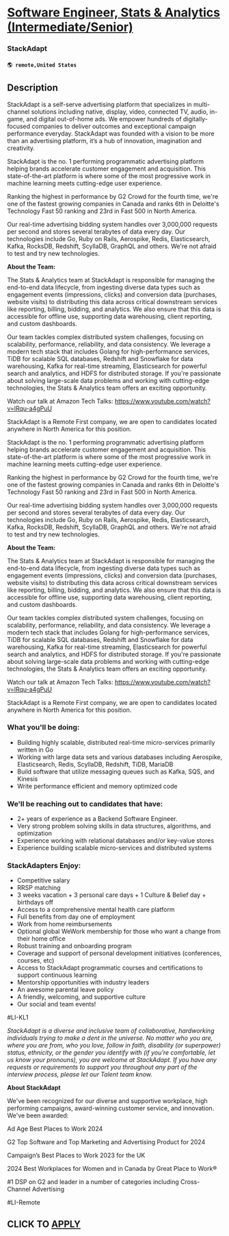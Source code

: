 # [Software Engineer, Stats & Analytics (Intermediate/Senior)](https://www.remotewlb.com/apply/software-engineer-stats-analytics-intermediate-senior)  
### StackAdapt  
#### `🌎 remote,United States`  

## Description

StackAdapt is a self-serve advertising platform that specializes in multi-channel solutions including native, display, video, connected TV, audio, in-game, and digital out-of-home ads. We empower hundreds of digitally-focused companies to deliver outcomes and exceptional campaign performance everyday. StackAdapt was founded with a vision to be more than an advertising platform, it’s a hub of innovation, imagination and creativity.

  

StackAdapt is the no. 1 performing programmatic advertising platform helping brands accelerate customer engagement and acquisition. This state-of-the-art platform is where some of the most progressive work in machine learning meets cutting-edge user experience.

  

Ranking the highest in performance by G2 Crowd for the fourth time, we're one of the fastest growing companies in Canada and ranks 6th in Deloitte's Technology Fast 50 ranking and 23rd in Fast 500 in North America.

  

Our real-time advertising bidding system handles over 3,000,000 requests per second and stores several terabytes of data every day. Our technologies include Go, Ruby on Rails, Aerospike, Redis, Elasticsearch, Kafka, RocksDB, Redshift, ScyllaDB, GraphQL and others. We're not afraid to test and try new technologies.

  

 **About the Team:**

The Stats & Analytics team at StackAdapt is responsible for managing the end-to-end data lifecycle, from ingesting diverse data types such as engagement events (impressions, clicks) and conversion data (purchases, website visits) to distributing this data across critical downstream services like reporting, billing, bidding, and analytics. We also ensure that this data is accessible for offline use, supporting data warehousing, client reporting, and custom dashboards.

  

Our team tackles complex distributed system challenges, focusing on scalability, performance, reliability, and data consistency. We leverage a modern tech stack that includes Golang for high-performance services, TiDB for scalable SQL databases, Redshift and Snowflake for data warehousing, Kafka for real-time streaming, Elasticsearch for powerful search and analytics, and HDFS for distributed storage. If you're passionate about solving large-scale data problems and working with cutting-edge technologies, the Stats & Analytics team offers an exciting opportunity.

  

Watch our talk at Amazon Tech Talks: https://www.youtube.com/watch?v=lRqu-a4gPuU

  

StackAdapt is a Remote First company, we are open to candidates located anywhere in North America for this position.

  

StackAdapt is the no. 1 performing programmatic advertising platform helping brands accelerate customer engagement and acquisition. This state-of-the-art platform is where some of the most progressive work in machine learning meets cutting-edge user experience.

  

Ranking the highest in performance by G2 Crowd for the fourth time, we're one of the fastest growing companies in Canada and ranks 6th in Deloitte's Technology Fast 50 ranking and 23rd in Fast 500 in North America.

  

Our real-time advertising bidding system handles over 3,000,000 requests per second and stores several terabytes of data every day. Our technologies include Go, Ruby on Rails, Aerospike, Redis, Elasticsearch, Kafka, RocksDB, Redshift, ScyllaDB, GraphQL and others. We're not afraid to test and try new technologies.

  

 **About the Team:**

The Stats & Analytics team at StackAdapt is responsible for managing the end-to-end data lifecycle, from ingesting diverse data types such as engagement events (impressions, clicks) and conversion data (purchases, website visits) to distributing this data across critical downstream services like reporting, billing, bidding, and analytics. We also ensure that this data is accessible for offline use, supporting data warehousing, client reporting, and custom dashboards.

  

Our team tackles complex distributed system challenges, focusing on scalability, performance, reliability, and data consistency. We leverage a modern tech stack that includes Golang for high-performance services, TiDB for scalable SQL databases, Redshift and Snowflake for data warehousing, Kafka for real-time streaming, Elasticsearch for powerful search and analytics, and HDFS for distributed storage. If you're passionate about solving large-scale data problems and working with cutting-edge technologies, the Stats & Analytics team offers an exciting opportunity.

  

Watch our talk at Amazon Tech Talks: https://www.youtube.com/watch?v=lRqu-a4gPuU

  

StackAdapt is a Remote First company, we are open to candidates located anywhere in North America for this position.

  

### What you'll be doing:

* Building highly scalable, distributed real-time micro-services primarily written in Go
* Working with large data sets and various databases including Aerospike, Elasticsearch, Redis, ScyllaDB, Redshift, TiDB, MariaDB
* Build software that utilize messaging queues such as Kafka, SQS, and Kinesis
* Write performance efficient and memory optimized code

  

### We'll be reaching out to candidates that have:

* 2+ years of experience as a Backend Software Engineer.
* Very strong problem solving skills in data structures, algorithms, and optimization
* Experience working with relational databases and/or key-value stores
* Experience building scalable micro-services and distributed systems

  

  

  

### StackAdapters Enjoy:

* Competitive salary 
* RRSP matching
* 3 weeks vacation + 3 personal care days + 1 Culture & Belief day + birthdays off
* Access to a comprehensive mental health care platform
* Full benefits from day one of employment
* Work from home reimbursements
* Optional global WeWork membership for those who want a change from their home office
* Robust training and onboarding program
* Coverage and support of personal development initiatives (conferences, courses, etc)
* Access to StackAdapt programmatic courses and certifications to support continuous learning
* Mentorship opportunities with industry leaders
* An awesome parental leave policy
* A friendly, welcoming, and supportive culture
* Our social and team events!

  

#LI-KL1

  

 _StackAdapt is a diverse and inclusive team of collaborative, hardworking individuals trying to make a dent in the universe. No matter who you are, where you are from, who you love, follow in faith, disability (or superpower) status, ethnicity, or the gender you identify with (if you’re comfortable, let us know your pronouns), you are welcome at StackAdapt. If you have any requests or requirements to support you throughout any part of the interview process, please let our Talent team know._

  

 **About StackAdapt**

  

We've been recognized for our diverse and supportive workplace, high performing campaigns, award-winning customer service, and innovation. We've been awarded:

  

  

Ad Age Best Places to Work 2024

G2 Top Software and Top Marketing and Advertising Product for 2024

Campaign’s Best Places to Work 2023 for the UK

2024 Best Workplaces for Women and in Canada by Great Place to Work®

#1 DSP on G2 and leader in a number of categories including Cross-Channel Advertising

  

#LI-Remote

  
## CLICK TO [APPLY](https://www.remotewlb.com/apply/software-engineer-stats-analytics-intermediate-senior)

